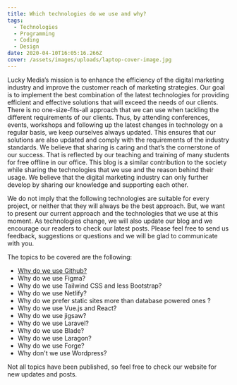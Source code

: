 ```yaml
---
title: Which technologies do we use and why?
tags:
  - Technologies
  - Programming
  - Coding
  - Design
date: 2020-04-10T16:05:16.266Z
cover: /assets/images/uploads/laptop-cover-image.jpg
---
```

Lucky Media’s mission is to enhance the efficiency of the digital marketing industry and improve the customer reach of marketing strategies. Our goal is to implement the best combination of the latest technologies for providing efficient and effective solutions that will exceed the needs of our clients. There is no one-size-fits-all approach that we can use when tackling the different requirements of our clients. Thus, by attending conferences, events, workshops and following up the latest changes in technology on a regular basis, we keep ourselves always updated. This ensures that our solutions are also updated and comply with the requirements of the industry standards. We believe that sharing is caring and that’s the cornerstone of our success. That is reflected by our teaching and training of many students for free offline in our office. This blog is a similar contribution to the society while sharing the technologies that we use and the reason behind their usage. We believe that the digital marketing industry can only further develop by sharing our knowledge and supporting each other.

We do not imply that the following technologies are suitable for every project, or neither that they will always be the best approach. But, we want to present our current approach and the technologies that we use at this moment. As technologies change, we will also update our blog and we encourage our readers to check our latest posts. Please feel free to send us feedback, suggestions or questions and we will be glad to communicate with you.

The topics to be covered are the following:

* [Why do we use Github?](https://www.luckymedia.dev/blog/why-do-we-use-github/)
* Why do we use Figma?
* Why do we use Tailwind CSS and less Bootstrap?
* Why do we use Netlify?
* Why do we prefer static sites more than database powered ones ?
* Why do we use Vue.js and React?
* Why do we use jigsaw?
* Why do we use Laravel?
* Why do we use Blade?
* Why do we use Laragon?
* Why do we use Forge?
* Why don't we use Wordpress?

Not all topics have been published, so feel free to check our website for new updates and posts.

